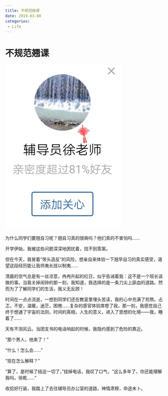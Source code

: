 ```yaml
---
title: 不规范翘课
date: 2019-03-08
categories:
 - Life
---
```


<!---->

# 不规范翘课

![img](./assets/daxsl.jpeg)

为什么同学们要翘自习呢？翘自习真的很爽吗？他们真的不害怕吗……

开学伊始，我被这些问题深深地困扰着，找不到答案。

但在今天，我冒着“带头造反”的风险，想亲自来体验一下翘早自习的真实感受，渴望这段经历能让我师夷长技以制夷…… 

清晨的空气总是有一丝凉意，冉冉升起的红日，似乎告诫着我：这不是一个班长该做的事。当我关掉闹钟的那一刻，我知道，我选择的是一条刀尖上舔血的道路。然而为了了解同学们的生活，我义无反顾！ 

时间在一点点流逝，一想到同学们还在教室里埋头苦读，我的心中充满了煎熬。忐忑，不安，温暖，迷茫，困倦……复杂的感官体验席卷了我，那一刻，我感觉自己终于想通了宇宙的法则，时间的真相，人生的意义，进入了思想的化境——我，睡着了…… 

天有不测风云。当团支书的电话响起的时候，我隐约感到了危险的靠近。 

“那个男人，他来了！” 

“什么！怎么会……” 

“现在怎么解释？”

 “算了，是时候了结这一切了，”挂掉电话，我叹了口气，“这么多年了，你还能理解我吗，徐乾……” 

收拾好行装，我踏上了去往辅导员办公室的道路，神情肃穆，命途未卜。
